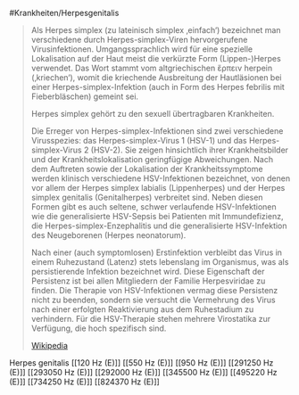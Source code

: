 #Krankheiten/Herpesgenitalis
> Als Herpes simplex (zu lateinisch simplex ‚einfach‘) bezeichnet man verschiedene durch Herpes-simplex-Viren hervorgerufene Virusinfektionen. Umgangssprachlich wird für eine spezielle Lokalisation auf der Haut meist die verkürzte Form (Lippen-)Herpes verwendet. Das Wort stammt vom altgriechischen ἕρπειν herpein (‚kriechen‘), womit die kriechende Ausbreitung der Hautläsionen bei einer Herpes-simplex-Infektion (auch in Form des Herpes febrilis mit Fieberbläschen) gemeint sei.
>
> Herpes simplex gehört zu den sexuell übertragbaren Krankheiten.
>
> Die Erreger von Herpes-simplex-Infektionen sind zwei verschiedene Virusspezies: das Herpes-simplex-Virus 1 (HSV-1) und das Herpes-simplex-Virus 2 (HSV-2). Sie zeigen hinsichtlich ihrer Krankheitsbilder und der Krankheitslokalisation geringfügige Abweichungen. Nach dem Auftreten sowie der Lokalisation der Krankheitssymptome werden klinisch verschiedene HSV-Infektionen bezeichnet, von denen vor allem der Herpes simplex labialis (Lippenherpes) und der Herpes simplex genitalis (Genitalherpes) verbreitet sind. Neben diesen Formen gibt es auch seltene, schwer verlaufende HSV-Infektionen wie die generalisierte HSV-Sepsis bei Patienten mit Immundefizienz, die Herpes-simplex-Enzephalitis und die generalisierte HSV-Infektion des Neugeborenen (Herpes neonatorum).
>
> Nach einer (auch symptomlosen) Erstinfektion verbleibt das Virus in einem Ruhezustand (Latenz) stets lebenslang im Organismus, was als persistierende Infektion bezeichnet wird. Diese Eigenschaft der Persistenz ist bei allen Mitgliedern der Familie Herpesviridae zu finden. Die Therapie von HSV-Infektionen vermag diese Persistenz nicht zu beenden, sondern sie versucht die Vermehrung des Virus nach einer erfolgten Reaktivierung aus dem Ruhestadium zu verhindern. Für die HSV-Therapie stehen mehrere Virostatika zur Verfügung, die hoch spezifisch sind.
>
> [Wikipedia](https://de.wikipedia.org/wiki/Herpes%20simplex)

Herpes genitalis
[[120 Hz (E)]]
[[550 Hz (E)]]
[[950 Hz (E)]]
[[291250 Hz (E)]]
[[293050 Hz (E)]]
[[292000 Hz (E)]]
[[345500 Hz (E)]]
[[495220 Hz (E)]]
[[734250 Hz (E)]]
[[824370 Hz (E)]]